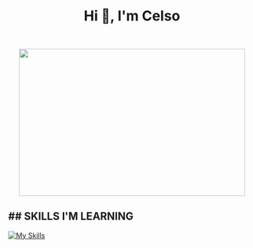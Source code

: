 <h1 align="center">Hi 👋, I'm Celso</h1>
<br>
<p align="center">
 <img width="460" height="300" " src="https://media.tenor.com/Xw9NRtyNMb4AAAAC/simpson.gif">
 </p>
<p>
<h2>## SKILLS I'M LEARNING</h2>

[![My Skills](https://skillicons.dev/icons?i=c,linux,bash,vim,docker,kubernetes,github,git,vscode,cpp)](https://skillicons.dev)
</p>
                                                                                           <br>


<!---
celsoita/celsoita is a ✨ special ✨ repository because its `README.md` (this file) appears on your GitHub profile.
You can click the Preview link to take a look at your changes.
--->
